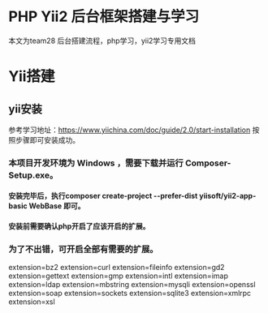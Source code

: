 # PHP Yii2 后台框架搭建与学习


本文为team28 后台搭建流程，php学习，yii2学习专用文档


# Yii搭建

## yii安装
参考学习地址：https://www.yiichina.com/doc/guide/2.0/start-installation
按照步骤即可安装成功。
### 本项目开发环境为 Windows ，需要下载并运行 Composer-Setup.exe。
#### 安装完毕后，执行composer create-project --prefer-dist yiisoft/yii2-app-basic WebBase 即可。
#### 安装前需要确认php开启了应该开启的扩展。
### 为了不出错，可开启全部有需要的扩展。
extension=bz2
extension=curl
extension=fileinfo
extension=gd2
extension=gettext
extension=gmp
extension=intl
extension=imap
extension=ldap
extension=mbstring
extension=mysqli
extension=openssl
extension=soap
extension=sockets
extension=sqlite3
extension=xmlrpc
extension=xsl
